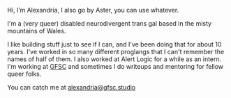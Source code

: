 Hi, I’m Alexandria, I also go by Aster, you can use whatever.

I'm a (very queer) disabled neurodivergent trans gal based in the misty mountains of Wales.

I like building stuff just to see if I can, and I've been doing that for about 10 years. I've worked in so many different proglangs that I can't remember the names of half of them. I also worked at Alert Logic for a while as an intern. I'm working at [GFSC](https://gfsc.studio) and sometimes I do writeups and mentoring for fellow queer folks.

You can catch me at alexandria@gfsc.studio

<!---
alexandria-gfsc/alexandria-gfsc is a ✨ special ✨ repository because its `README.md` (this file) appears on your GitHub profile.
You can click the Preview link to take a look at your changes.
--->

